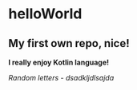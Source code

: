 # helloWorld
## My first own repo, nice!
**I really enjoy Kotlin language!**

*Random letters - dsadkljdlsajda*
